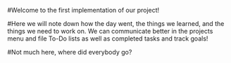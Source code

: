 #Welcome to the first implementation of our project! 

#Here we will note down how the day went, the things we learned, and the things we need to work on. We can communicate better in the projects menu and file To-Do lists as well as completed tasks and track goals!

#Not much here, where did everybody go?
